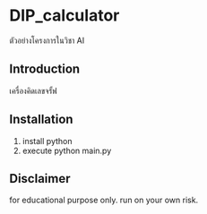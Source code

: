 # DIP_calculator
ตัวอย่างโครงการในวิชา AI

## Introduction
เครื่องคิดเลขจรั้ฟ

## Installation
1. install python
2. execute python main.py

## Disclaimer
for educational purpose only. run on your own risk.